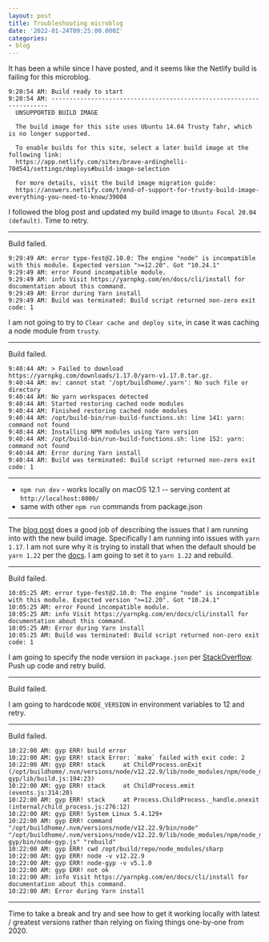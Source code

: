 ```yaml
---
layout: post
title: Troubleshooting microblog
date: '2022-01-24T09:25:00.000Z'
categories:
- blog
---
```


It has been a while since I have posted, and it seems like the Netlify build is failing for this microblog.

```
9:20:54 AM: Build ready to start
9:20:54 AM: ---------------------------------------------------------------------
  UNSUPPORTED BUILD IMAGE

  The build image for this site uses Ubuntu 14.04 Trusty Tahr, which is no longer supported.

  To enable builds for this site, select a later build image at the following link:
  https://app.netlify.com/sites/brave-ardinghelli-70d541/settings/deploys#build-image-selection

  For more details, visit the build image migration guide:
  https://answers.netlify.com/t/end-of-support-for-trusty-build-image-everything-you-need-to-know/39004
```

I followed the blog post and updated my build image to `Ubuntu Focal 20.04 (default)`. Time to retry.

----

Build failed.

```
9:29:49 AM: error type-fest@2.10.0: The engine "node" is incompatible with this module. Expected version ">=12.20". Got "10.24.1"
9:29:49 AM: error Found incompatible module.
9:29:49 AM: info Visit https://yarnpkg.com/en/docs/cli/install for documentation about this command.
9:29:49 AM: Error during Yarn install
9:29:49 AM: Build was terminated: Build script returned non-zero exit code: 1
```

I am not going to try to `Clear cache and deploy site`, in case it was caching a node module from `trusty`.

----

Build failed.

```
9:40:44 AM: > Failed to download https://yarnpkg.com/downloads/1.17.0/yarn-v1.17.0.tar.gz.
9:40:44 AM: mv: cannot stat '/opt/buildhome/.yarn': No such file or directory
9:40:44 AM: No yarn workspaces detected
9:40:44 AM: Started restoring cached node modules
9:40:44 AM: Finished restoring cached node modules
9:40:44 AM: /opt/build-bin/run-build-functions.sh: line 141: yarn: command not found
9:40:44 AM: Installing NPM modules using Yarn version
9:40:44 AM: /opt/build-bin/run-build-functions.sh: line 152: yarn: command not found
9:40:44 AM: Error during Yarn install
9:40:44 AM: Build was terminated: Build script returned non-zero exit code: 1
```

----

- `npm run dev` - works locally on macOS 12.1 -- serving content at `http://localhost:8000/`
- same with other `npm run` commands from package.json

----

The [blog post](https://answers.netlify.com/t/please-read-end-of-support-for-trusty-build-image-everything-you-need-to-know/39004#how-can-i-make-my-site-work-with-the-new-image-6) does a good job of describing the issues that I am running into with the new build image. Specifically I am running into issues with `yarn 1.17`. I am not sure why it is trying to install that when the default should be `yarn 1.22` per the [docs](https://github.com/netlify/build-image/blob/focal/included_software.md#tools). I am going to set it to `yarn 1.22` and rebuild.

----

Build failed.

```
10:05:25 AM: error type-fest@2.10.0: The engine "node" is incompatible with this module. Expected version ">=12.20". Got "10.24.1"
10:05:25 AM: error Found incompatible module.
10:05:25 AM: info Visit https://yarnpkg.com/en/docs/cli/install for documentation about this command.
10:05:25 AM: Error during Yarn install
10:05:25 AM: Build was terminated: Build script returned non-zero exit code: 1
```

I am going to specify the node version in `package.json` per [StackOverflow](https://stackoverflow.com/a/29349773/1217). Push up code and retry build.

----

Build failed.

I am going to hardcode `NODE_VERSION` in environment variables to 12 and retry.

----

Build failed.

```
10:22:00 AM: gyp ERR! build error
10:22:00 AM: gyp ERR! stack Error: `make` failed with exit code: 2
10:22:00 AM: gyp ERR! stack     at ChildProcess.onExit (/opt/buildhome/.nvm/versions/node/v12.22.9/lib/node_modules/npm/node_modules/node-gyp/lib/build.js:194:23)
10:22:00 AM: gyp ERR! stack     at ChildProcess.emit (events.js:314:20)
10:22:00 AM: gyp ERR! stack     at Process.ChildProcess._handle.onexit (internal/child_process.js:276:12)
10:22:00 AM: gyp ERR! System Linux 5.4.129+
10:22:00 AM: gyp ERR! command "/opt/buildhome/.nvm/versions/node/v12.22.9/bin/node" "/opt/buildhome/.nvm/versions/node/v12.22.9/lib/node_modules/npm/node_modules/node-gyp/bin/node-gyp.js" "rebuild"
10:22:00 AM: gyp ERR! cwd /opt/build/repo/node_modules/sharp
10:22:00 AM: gyp ERR! node -v v12.22.9
10:22:00 AM: gyp ERR! node-gyp -v v5.1.0
10:22:00 AM: gyp ERR! not ok
10:22:00 AM: info Visit https://yarnpkg.com/en/docs/cli/install for documentation about this command.
10:22:00 AM: Error during Yarn install
```

----

Time to take a break and try and see how to get it working locally with latest / greatest versions rather than relying on fixing things one-by-one from 2020.


